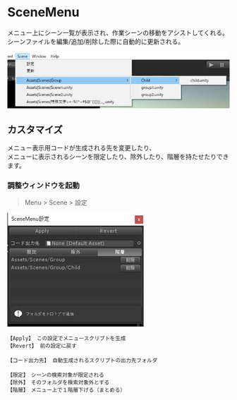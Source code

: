 # SceneMenu

メニュー上にシーン一覧が表示され、作業シーンの移動をアシストしてくれる。<br>
シーンファイルを編集/追加/削除した際に自動的に更新される。

![image](README_files/scenemenu_image.jpg)


## カスタマイズ

メニュー表示用コードが生成される先を変更したり、<br>
メニューに表示されるシーンを限定したり、除外したり、階層を持たせたりできます。

### 調整ウィンドウを起動
 
> Menu > Scene > 設定

![Setting](README_files/scenemenu_image2.jpg)

```
【Apply】 この設定でメニュースクリプトを生成
【Revert】 前の設定に戻す

【コード出力先】 自動生成されるスクリプトの出力先フォルダ

【限定】　シーンの検索対象が限定される
【除外】　そのフォルダを検索対象外とする
【階層】　メニュー上で１階層下げる（まとめる）
```
